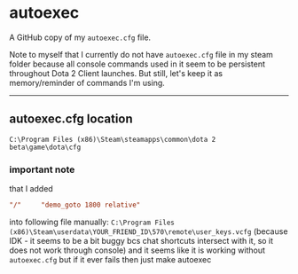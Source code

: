 # autoexec

A GitHub copy of my `autoexec.cfg` file.

Note to myself that I currently do not have `autoexec.cfg` file in my steam folder
because all console commands used in it seem to be persistent throughout Dota 2 Client launches.
But still, let's keep it as memory/reminder of commands I'm using.

---

## autoexec.cfg location

`C:\Program Files (x86)\Steam\steamapps\common\dota 2 beta\game\dota\cfg`

### important note

that I added

```cfg
"/"     "demo_goto 1800 relative"
```

into following file manually: `C:\Program Files (x86)\Steam\userdata\YOUR_FRIEND_ID\570\remote\user_keys.vcfg`
(because IDK - it seems to be a bit buggy bcs chat shortcuts intersect with it, so it does not work through console)
and it seems like it is working without `autoexec.cfg` but if it ever fails then just make autoexec

